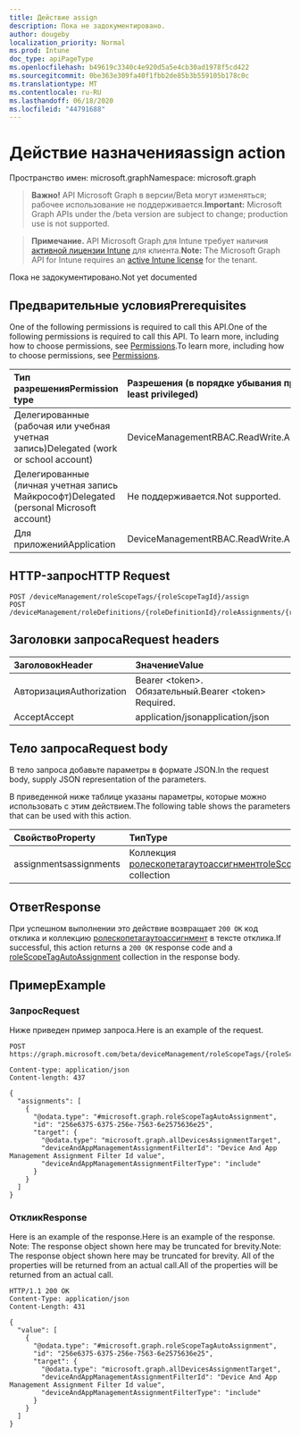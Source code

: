 ```yaml
---
title: Действие assign
description: Пока не задокументировано.
author: dougeby
localization_priority: Normal
ms.prod: Intune
doc_type: apiPageType
ms.openlocfilehash: b49619c3340c4e920d5a5e4cb30ad1978f5cd422
ms.sourcegitcommit: 0be363e309fa40f1fbb2de85b3b559105b178c0c
ms.translationtype: MT
ms.contentlocale: ru-RU
ms.lasthandoff: 06/18/2020
ms.locfileid: "44791688"
---
```

# <a name="assign-action"></a><span data-ttu-id="28c2c-103">Действие назначения</span><span class="sxs-lookup"><span data-stu-id="28c2c-103">assign action</span></span>

<span data-ttu-id="28c2c-104">Пространство имен: microsoft.graph</span><span class="sxs-lookup"><span data-stu-id="28c2c-104">Namespace: microsoft.graph</span></span>

> <span data-ttu-id="28c2c-105">**Важно!** API Microsoft Graph в версии/Beta могут изменяться; рабочее использование не поддерживается.</span><span class="sxs-lookup"><span data-stu-id="28c2c-105">**Important:** Microsoft Graph APIs under the /beta version are subject to change; production use is not supported.</span></span>

> <span data-ttu-id="28c2c-106">**Примечание.** API Microsoft Graph для Intune требует наличия [активной лицензии Intune](https://go.microsoft.com/fwlink/?linkid=839381) для клиента.</span><span class="sxs-lookup"><span data-stu-id="28c2c-106">**Note:** The Microsoft Graph API for Intune requires an [active Intune license](https://go.microsoft.com/fwlink/?linkid=839381) for the tenant.</span></span>

<span data-ttu-id="28c2c-107">Пока не задокументировано.</span><span class="sxs-lookup"><span data-stu-id="28c2c-107">Not yet documented</span></span>

## <a name="prerequisites"></a><span data-ttu-id="28c2c-108">Предварительные условия</span><span class="sxs-lookup"><span data-stu-id="28c2c-108">Prerequisites</span></span>
<span data-ttu-id="28c2c-109">One of the following permissions is required to call this API.</span><span class="sxs-lookup"><span data-stu-id="28c2c-109">One of the following permissions is required to call this API.</span></span> <span data-ttu-id="28c2c-110">To learn more, including how to choose permissions, see [Permissions](/graph/permissions-reference).</span><span class="sxs-lookup"><span data-stu-id="28c2c-110">To learn more, including how to choose permissions, see [Permissions](/graph/permissions-reference).</span></span>

|<span data-ttu-id="28c2c-111">Тип разрешения</span><span class="sxs-lookup"><span data-stu-id="28c2c-111">Permission type</span></span>|<span data-ttu-id="28c2c-112">Разрешения (в порядке убывания привилегий)</span><span class="sxs-lookup"><span data-stu-id="28c2c-112">Permissions (from most to least privileged)</span></span>|
|:---|:---|
|<span data-ttu-id="28c2c-113">Делегированные (рабочая или учебная учетная запись)</span><span class="sxs-lookup"><span data-stu-id="28c2c-113">Delegated (work or school account)</span></span>|<span data-ttu-id="28c2c-114">DeviceManagementRBAC.ReadWrite.All</span><span class="sxs-lookup"><span data-stu-id="28c2c-114">DeviceManagementRBAC.ReadWrite.All</span></span>|
|<span data-ttu-id="28c2c-115">Делегированные (личная учетная запись Майкрософт)</span><span class="sxs-lookup"><span data-stu-id="28c2c-115">Delegated (personal Microsoft account)</span></span>|<span data-ttu-id="28c2c-116">Не поддерживается.</span><span class="sxs-lookup"><span data-stu-id="28c2c-116">Not supported.</span></span>|
|<span data-ttu-id="28c2c-117">Для приложений</span><span class="sxs-lookup"><span data-stu-id="28c2c-117">Application</span></span>|<span data-ttu-id="28c2c-118">DeviceManagementRBAC.ReadWrite.All</span><span class="sxs-lookup"><span data-stu-id="28c2c-118">DeviceManagementRBAC.ReadWrite.All</span></span>|

## <a name="http-request"></a><span data-ttu-id="28c2c-119">HTTP-запрос</span><span class="sxs-lookup"><span data-stu-id="28c2c-119">HTTP Request</span></span>
<!-- {
  "blockType": "ignored"
}
-->
``` http
POST /deviceManagement/roleScopeTags/{roleScopeTagId}/assign
POST /deviceManagement/roleDefinitions/{roleDefinitionId}/roleAssignments/{roleAssignmentId}/microsoft.graph.deviceAndAppManagementRoleAssignment/roleScopeTags/{roleScopeTagId}/assign
```

## <a name="request-headers"></a><span data-ttu-id="28c2c-120">Заголовки запроса</span><span class="sxs-lookup"><span data-stu-id="28c2c-120">Request headers</span></span>
|<span data-ttu-id="28c2c-121">Заголовок</span><span class="sxs-lookup"><span data-stu-id="28c2c-121">Header</span></span>|<span data-ttu-id="28c2c-122">Значение</span><span class="sxs-lookup"><span data-stu-id="28c2c-122">Value</span></span>|
|:---|:---|
|<span data-ttu-id="28c2c-123">Авторизация</span><span class="sxs-lookup"><span data-stu-id="28c2c-123">Authorization</span></span>|<span data-ttu-id="28c2c-124">Bearer &lt;token&gt;. Обязательный.</span><span class="sxs-lookup"><span data-stu-id="28c2c-124">Bearer &lt;token&gt; Required.</span></span>|
|<span data-ttu-id="28c2c-125">Accept</span><span class="sxs-lookup"><span data-stu-id="28c2c-125">Accept</span></span>|<span data-ttu-id="28c2c-126">application/json</span><span class="sxs-lookup"><span data-stu-id="28c2c-126">application/json</span></span>|

## <a name="request-body"></a><span data-ttu-id="28c2c-127">Тело запроса</span><span class="sxs-lookup"><span data-stu-id="28c2c-127">Request body</span></span>
<span data-ttu-id="28c2c-128">В тело запроса добавьте параметры в формате JSON.</span><span class="sxs-lookup"><span data-stu-id="28c2c-128">In the request body, supply JSON representation of the parameters.</span></span>

<span data-ttu-id="28c2c-129">В приведенной ниже таблице указаны параметры, которые можно использовать с этим действием.</span><span class="sxs-lookup"><span data-stu-id="28c2c-129">The following table shows the parameters that can be used with this action.</span></span>

|<span data-ttu-id="28c2c-130">Свойство</span><span class="sxs-lookup"><span data-stu-id="28c2c-130">Property</span></span>|<span data-ttu-id="28c2c-131">Тип</span><span class="sxs-lookup"><span data-stu-id="28c2c-131">Type</span></span>|<span data-ttu-id="28c2c-132">Описание</span><span class="sxs-lookup"><span data-stu-id="28c2c-132">Description</span></span>|
|:---|:---|:---|
|<span data-ttu-id="28c2c-133">assignments</span><span class="sxs-lookup"><span data-stu-id="28c2c-133">assignments</span></span>|<span data-ttu-id="28c2c-134">Коллекция [ролескопетагаутоассигнмент](../resources/intune-rbac-rolescopetagautoassignment.md)</span><span class="sxs-lookup"><span data-stu-id="28c2c-134">[roleScopeTagAutoAssignment](../resources/intune-rbac-rolescopetagautoassignment.md) collection</span></span>|<span data-ttu-id="28c2c-135">Н/Д</span><span class="sxs-lookup"><span data-stu-id="28c2c-135">Not yet documented</span></span>|



## <a name="response"></a><span data-ttu-id="28c2c-136">Ответ</span><span class="sxs-lookup"><span data-stu-id="28c2c-136">Response</span></span>
<span data-ttu-id="28c2c-137">При успешном выполнении это действие возвращает `200 OK` код отклика и коллекцию [ролескопетагаутоассигнмент](../resources/intune-rbac-rolescopetagautoassignment.md) в тексте отклика.</span><span class="sxs-lookup"><span data-stu-id="28c2c-137">If successful, this action returns a `200 OK` response code and a [roleScopeTagAutoAssignment](../resources/intune-rbac-rolescopetagautoassignment.md) collection in the response body.</span></span>

## <a name="example"></a><span data-ttu-id="28c2c-138">Пример</span><span class="sxs-lookup"><span data-stu-id="28c2c-138">Example</span></span>

### <a name="request"></a><span data-ttu-id="28c2c-139">Запрос</span><span class="sxs-lookup"><span data-stu-id="28c2c-139">Request</span></span>
<span data-ttu-id="28c2c-140">Ниже приведен пример запроса.</span><span class="sxs-lookup"><span data-stu-id="28c2c-140">Here is an example of the request.</span></span>
``` http
POST https://graph.microsoft.com/beta/deviceManagement/roleScopeTags/{roleScopeTagId}/assign

Content-type: application/json
Content-length: 437

{
  "assignments": [
    {
      "@odata.type": "#microsoft.graph.roleScopeTagAutoAssignment",
      "id": "256e6375-6375-256e-7563-6e2575636e25",
      "target": {
        "@odata.type": "microsoft.graph.allDevicesAssignmentTarget",
        "deviceAndAppManagementAssignmentFilterId": "Device And App Management Assignment Filter Id value",
        "deviceAndAppManagementAssignmentFilterType": "include"
      }
    }
  ]
}
```

### <a name="response"></a><span data-ttu-id="28c2c-141">Отклик</span><span class="sxs-lookup"><span data-stu-id="28c2c-141">Response</span></span>
<span data-ttu-id="28c2c-142">Here is an example of the response.</span><span class="sxs-lookup"><span data-stu-id="28c2c-142">Here is an example of the response.</span></span> <span data-ttu-id="28c2c-143">Note: The response object shown here may be truncated for brevity.</span><span class="sxs-lookup"><span data-stu-id="28c2c-143">Note: The response object shown here may be truncated for brevity.</span></span> <span data-ttu-id="28c2c-144">All of the properties will be returned from an actual call.</span><span class="sxs-lookup"><span data-stu-id="28c2c-144">All of the properties will be returned from an actual call.</span></span>
``` http
HTTP/1.1 200 OK
Content-Type: application/json
Content-Length: 431

{
  "value": [
    {
      "@odata.type": "#microsoft.graph.roleScopeTagAutoAssignment",
      "id": "256e6375-6375-256e-7563-6e2575636e25",
      "target": {
        "@odata.type": "microsoft.graph.allDevicesAssignmentTarget",
        "deviceAndAppManagementAssignmentFilterId": "Device And App Management Assignment Filter Id value",
        "deviceAndAppManagementAssignmentFilterType": "include"
      }
    }
  ]
}
```



